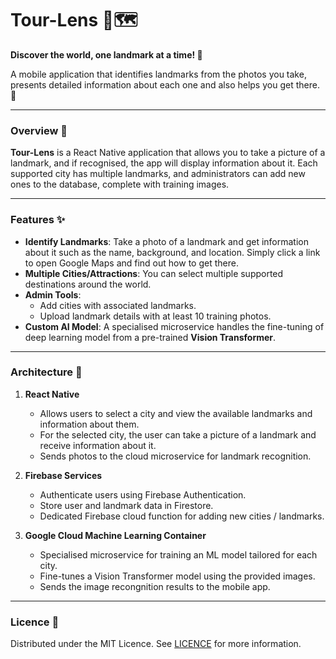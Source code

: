# Tour-Lens 📸🗺️

**Discover the world, one landmark at a time! 👀**

A mobile application that identifies landmarks from the photos you take, presents detailed information about each one and also helps you get there. 🧭

---

### Overview 🔭

**Tour-Lens** is a React Native application that allows you to take a picture of a landmark, and if recognised, the app will display information about it. Each supported city has multiple landmarks, and administrators can add new ones to the database, complete with training images.

---

### Features ✨

- **Identify Landmarks**: Take a photo of a landmark and get information about it such as the name, background, and location. Simply click a link to open Google Maps and find out how to get there.
- **Multiple Cities/Attractions**: You can select multiple supported destinations around the world.
- **Admin Tools**:
  - Add cities with associated landmarks.
  - Upload landmark details with at least 10 training photos.
- **Custom AI Model**: A specialised microservice handles the fine-tuning of deep learning model from a pre-trained **Vision Transformer**.

---

### Architecture 🎯

1. **React Native**
   - Allows users to select a city and view the available landmarks and information about them.
   - For the selected city, the user can take a picture of a landmark and receive information about it.
   - Sends photos to the cloud microservice for landmark recognition.

2. **Firebase Services**
   - Authenticate users using Firebase Authentication.
   - Store user and landmark data in Firestore.
   - Dedicated Firebase cloud function for adding new cities / landmarks.

3. **Google Cloud Machine Learning Container**
   - Specialised microservice for training an ML model tailored for each city.
   - Fine-tunes a Vision Transformer model using the provided images.
   - Sends the image recongnition results to the mobile app.
  
  ---
  ### Licence 📄
  
Distributed under the MIT Licence. See [LICENCE](LICENCE) for more information.
